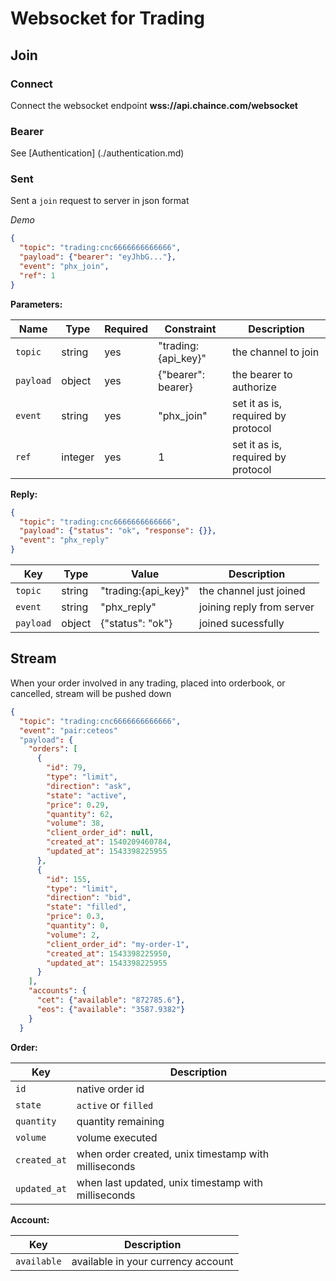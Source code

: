 # Websocket for Trading

## Join

### Connect

Connect the websocket endpoint **wss://api.chaince.com/websocket**

### Bearer
See [Authentication] (./authentication.md)

### Sent
Sent a `join` request to server in json format

*Demo*

```json
{
  "topic": "trading:cnc6666666666666",
  "payload": {"bearer": "eyJhbG..."},
  "event": "phx_join",
  "ref": 1
}
```

**Parameters:**

Name | Type | Required | Constraint | Description
------------ | ------------ | ------------ | ------------ | ------------
`topic` | string | yes | "trading:{api_key}" | the channel to join
`payload` | object | yes | {"bearer": bearer} | the bearer to authorize
`event` | string | yes | "phx_join" | set it as is, required by protocol
`ref` | integer | yes | 1 | set it as is, required by protocol

**Reply:**

```json
{
  "topic": "trading:cnc6666666666666",
  "payload": {"status": "ok", "response": {}},
  "event": "phx_reply"
}
```

Key | Type | Value | Description
------------ | ------------ | ------------ | ------------
`topic` | string | "trading:{api_key}" | the channel just joined
`event` | string | "phx_reply" | joining reply from server
`payload` | object | {"status": "ok"} | joined sucessfully

## Stream

When your order involved in any trading, placed into orderbook, or cancelled, stream will be pushed down

```json
{
  "topic": "trading:cnc6666666666666",
  "event": "pair:ceteos"
  "payload": {
    "orders": [
      {
        "id": 79,
        "type": "limit",
        "direction": "ask",
        "state": "active",
        "price": 0.29,
        "quantity": 62,
        "volume": 38,
        "client_order_id": null,
        "created_at": 1540209460784,
        "updated_at": 1543398225955
      },
      {
        "id": 155,
        "type": "limit",
        "direction": "bid",
        "state": "filled",
        "price": 0.3,
        "quantity": 0,
        "volume": 2,
        "client_order_id": "my-order-1",
        "created_at": 1543398225950,
        "updated_at": 1543398225955
      }
    ],
    "accounts": {
      "cet": {"available": "872785.6"},
      "eos": {"available": "3587.9382"}
    }
  }
```

**Order:**

Key | Description
------------ | ------------
`id` | native order id
`state` | `active` or `filled`
`quantity` | quantity remaining
`volume` | volume executed
`created_at` | when order created, unix timestamp with milliseconds
`updated_at` | when last updated, unix timestamp with milliseconds

**Account:**

Key | Description
------------ | ------------
`available` | available in your currency account
